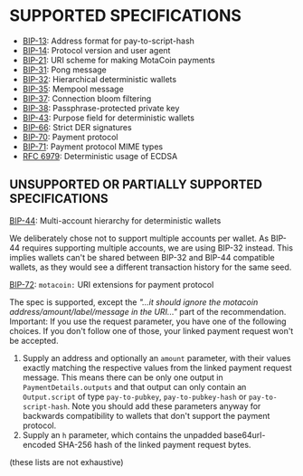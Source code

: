 SUPPORTED SPECIFICATIONS
========================

* [BIP-13](https://github.com/motacoin/bips/blob/master/bip-0013.mediawiki): Address format for pay-to-script-hash
* [BIP-14](https://github.com/motacoin/bips/blob/master/bip-0014.mediawiki): Protocol version and user agent
* [BIP-21](https://github.com/motacoin/bips/blob/master/bip-0021.mediawiki): URI scheme for making MotaCoin payments
* [BIP-31](https://github.com/motacoin/bips/blob/master/bip-0031.mediawiki): Pong message
* [BIP-32](https://github.com/motacoin/bips/blob/master/bip-0032.mediawiki): Hierarchical deterministic wallets
* [BIP-35](https://github.com/motacoin/bips/blob/master/bip-0035.mediawiki): Mempool message
* [BIP-37](https://github.com/motacoin/bips/blob/master/bip-0037.mediawiki): Connection bloom filtering
* [BIP-38](https://github.com/motacoin/bips/blob/master/bip-0038.mediawiki): Passphrase-protected private key
* [BIP-43](https://github.com/motacoin/bips/blob/master/bip-0043.mediawiki): Purpose field for deterministic wallets
* [BIP-66](https://github.com/motacoin/bips/blob/master/bip-0066.mediawiki): Strict DER signatures
* [BIP-70](https://github.com/motacoin/bips/blob/master/bip-0070.mediawiki): Payment protocol
* [BIP-71](https://github.com/motacoin/bips/blob/master/bip-0071.mediawiki): Payment protocol MIME types
* [RFC 6979](https://tools.ietf.org/html/rfc6979): Deterministic usage of ECDSA


## UNSUPPORTED OR PARTIALLY SUPPORTED SPECIFICATIONS

[BIP-44](https://github.com/motacoin/bips/blob/master/bip-0044.mediawiki): Multi-account hierarchy for deterministic wallets

We deliberately chose not to support multiple accounts per wallet. As BIP-44 requires supporting
multiple accounts, we are using BIP-32 instead. This implies wallets can't be shared between
BIP-32 and BIP-44 compatible wallets, as they would see a different transaction history for the
same seed.

[BIP-72](https://github.com/motacoin/bips/blob/master/bip-0072.mediawiki): `motacoin:` URI extensions for payment protocol

The spec is supported, except the _"...it should ignore the motacoin address/amount/label/message in
the URI..."_ part of the recommendation. Important: If you use the request parameter, you have one
of the following choices. If you don't follow one of those, your linked payment request won't be
accepted.
1. Supply an address and optionally an `amount` parameter, with their values exactly matching the
   respective values from the linked payment request message. This means there can be only one
   output in `PaymentDetails.outputs` and that output can only contain an `Output.script` of type
   `pay-to-pubkey`, `pay-to-pubkey-hash` or `pay-to-script-hash`. Note you should add these parameters
   anyway for backwards compatibility to wallets that don't support the payment protocol.
2. Supply an `h` parameter, which contains the unpadded base64url-encoded SHA-256 hash of the
   linked payment request bytes.


(these lists are not exhaustive)
